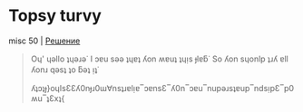 # Topsy turvy

misc 50 | [Решение](WRITEUP.md)

> Oɥ' ɥǝllo ʇɥǝɹǝ˙ I ɔɐu sǝǝ ʇɥɐʇ ʎon ʍɐuʇ ʇɥᴉs ɟlɐƃ˙ So ʎon sɥonlp ʇɹʎ ɐll ʎonɹ qǝsʇ ʇo ƃǝʇ ᴉʇ˙
>
> ʎʇɔʇɟ}oɥIsƐƐʎ0nɟɹ0ɯ∀nsʇɹɐlᴉɐ‾ɔɐnsƐ‾ʎ0n‾ɔɐu‾nupǝɹsʇɐup‾ndsᴉpƐ‾p0ʍu‾ʇƐxʇ{


